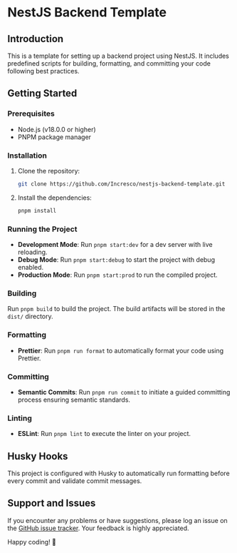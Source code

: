 # NestJS Backend Template

## Introduction

This is a template for setting up a backend project using NestJS. It includes predefined scripts for building, formatting, and committing your code following best practices.

## Getting Started

### Prerequisites

- Node.js (v18.0.0 or higher)
- PNPM package manager

### Installation

1. Clone the repository:

   ``` bash
   git clone https://github.com/Incresco/nestjs-backend-template.git
   ```

2. Install the dependencies:

   ```bash
   pnpm install
   ```

### Running the Project

- **Development Mode**: Run `pnpm start:dev` for a dev server with live reloading.
- **Debug Mode**: Run `pnpm start:debug` to start the project with debug enabled.
- **Production Mode**: Run `pnpm start:prod` to run the compiled project.

### Building

Run `pnpm build` to build the project. The build artifacts will be stored in the `dist/` directory.

### Formatting

- **Prettier**: Run `pnpm run format` to automatically format your code using Prettier.

### Committing

- **Semantic Commits**: Run `pnpm run commit` to initiate a guided committing process ensuring semantic standards.

### Linting

- **ESLint**: Run `pnpm lint` to execute the linter on your project.

## Husky Hooks

This project is configured with Husky to automatically run formatting before every commit and validate commit messages.

## Support and Issues

If you encounter any problems or have suggestions, please log an issue on the [GitHub issue tracker](https://github.com/Incresco/nestjs-backend-template/issues). Your feedback is highly appreciated.

Happy coding! 🚀

